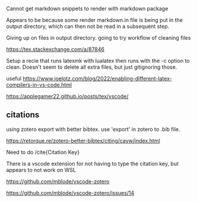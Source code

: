 Cannot get markdown snippets to render with markdown package

Appears to be because some render markdown.in file is being put in the output directory, which can then not be read in a subsequent step. 

Giving up on files in output directory. going to try workflow of cleaning files 

https://tex.stackexchange.com/a/87846

Setup a recie that runs latexmk with lualatex then runs with the -c option to clean. Doesn't seem to delete all extra files, but just gitignoring those. 

useful
https://www.joelotz.com/blog/2022/enabling-different-latex-compilers-in-vs-code.html

https://applegamer22.github.io/posts/tex/vscode/



## citations

using zotero export with better bibtex. use 'export' in zotero to .bib file. 

https://retorque.re/zotero-better-bibtex/citing/cayw/index.html

Need to do /cite{Citation Key}

There is a vscode extension for not having to type the citation key, but appears to not work on WSL

https://github.com/mblode/vscode-zotero

https://github.com/mblode/vscode-zotero/issues/14